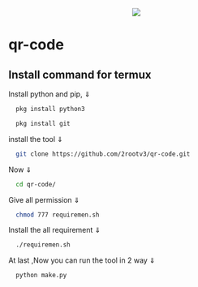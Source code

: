<p align="center">
  <img src="https://github.com/Cyber-Programer/first_web/assets/125746506/80cd9a31-d552-4e45-b918-0832b5258188">
</p>

# qr-code
## Install command for termux
Install python and pip, ⇓

```bash
  pkg install python3
```
```bash
  pkg install git
```
install the tool ⇓

```bash
  git clone https://github.com/2rootv3/qr-code.git
```
Now ⇓

```bash
  cd qr-code/ 
```

 Give all permission ⇓

```bash
  chmod 777 requiremen.sh
```
Install the all requirement ⇓

```bash
  ./requiremen.sh
```
At last ,Now  you can run the tool in 2 way ⇓

```bash
  python make.py
```
